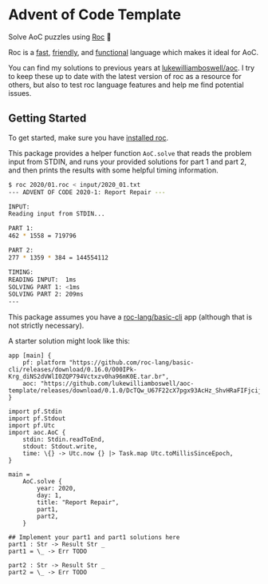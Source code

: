 # Advent of Code Template

Solve AoC puzzles using [Roc](https://www.roc-lang.org) 🤘

Roc is a [fast](https://www.roc-lang.org/fast), [friendly](https://www.roc-lang.org/friendly), and [functional](https://www.roc-lang.org/functional) language which makes it ideal for AoC.

You can find my solutions to previous years at [lukewilliamboswell/aoc](https://github.com/lukewilliamboswell/aoc). I try to keep these up to date with the latest version of roc as a resource for others, but also to test roc language features and help me find potential issues.

## Getting Started

To get started, make sure you have [installed roc](https://www.roc-lang.org/install).

This package provides a helper function `AoC.solve` that reads the problem input from STDIN, and runs your provided solutions for part 1 and part 2, and then prints the results with some helpful timing information.

```sh
$ roc 2020/01.roc < input/2020_01.txt
--- ADVENT OF CODE 2020-1: Report Repair ---

INPUT:
Reading input from STDIN...

PART 1:
462 * 1558 = 719796

PART 2:
277 * 1359 * 384 = 144554112

TIMING:
READING INPUT:  1ms
SOLVING PART 1: <1ms
SOLVING PART 2: 209ms
---
```

This package assumes you have a [roc-lang/basic-cli](https://github.com/roc-lang/basic-cli) app (although that is not strictly necessary).

A starter solution might look like this:

```roc
app [main] {
    pf: platform "https://github.com/roc-lang/basic-cli/releases/download/0.16.0/O00IPk-Krg_diNS2dVWlI0ZQP794Vctxzv0ha96mK0E.tar.br",
    aoc: "https://github.com/lukewilliamboswell/aoc-template/releases/download/0.1.0/DcTQw_U67F22cX7pgx93AcHz_ShvHRaFIFjcijF3nz0.tar.br",
}

import pf.Stdin
import pf.Stdout
import pf.Utc
import aoc.AoC {
    stdin: Stdin.readToEnd,
    stdout: Stdout.write,
    time: \{} -> Utc.now {} |> Task.map Utc.toMillisSinceEpoch,
}

main =
    AoC.solve {
        year: 2020,
        day: 1,
        title: "Report Repair",
        part1,
        part2,
    }

## Implement your part1 and part1 solutions here
part1 : Str -> Result Str _
part1 = \_ -> Err TODO

part2 : Str -> Result Str _
part2 = \_ -> Err TODO
```
